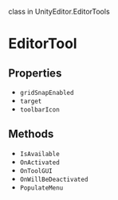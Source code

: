 class in UnityEditor.EditorTools
# EditorTool

## Properties
- `gridSnapEnabled`
- `target`
- `toolbarIcon`
## Methods
- `IsAvailable`
- `OnActivated`
- `OnToolGUI`
- `OnWillBeDeactivated`
- `PopulateMenu`
